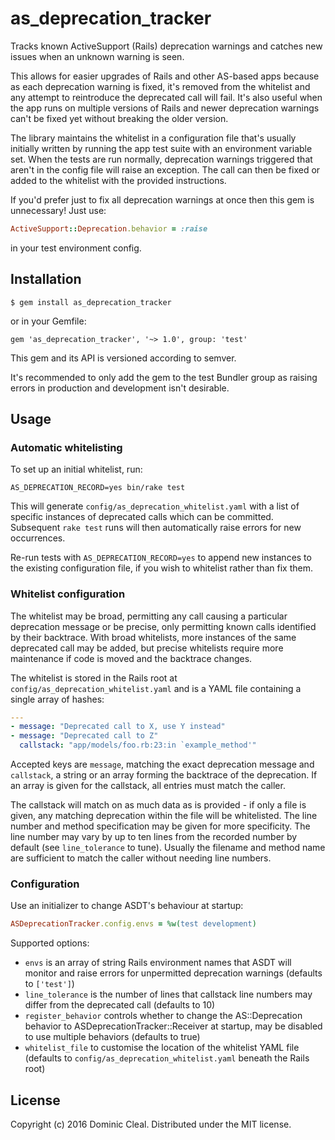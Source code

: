 # as_deprecation_tracker

Tracks known ActiveSupport (Rails) deprecation warnings and catches new issues
when an unknown warning is seen.

This allows for easier upgrades of Rails and other AS-based apps because as
each deprecation warning is fixed, it's removed from the whitelist and any
attempt to reintroduce the deprecated call will fail. It's also useful when the
app runs on multiple versions of Rails and newer deprecation warnings can't be
fixed yet without breaking the older version.

The library maintains the whitelist in a configuration file that's usually
initially written by running the app test suite with an environment variable
set. When the tests are run normally, deprecation warnings triggered that
aren't in the config file will raise an exception. The call can then be fixed
or added to the whitelist with the provided instructions.

If you'd prefer just to fix all deprecation warnings at once then this gem is
unnecessary! Just use:

```ruby
ActiveSupport::Deprecation.behavior = :raise
```

in your test environment config.

## Installation

    $ gem install as_deprecation_tracker

or in your Gemfile:

    gem 'as_deprecation_tracker', '~> 1.0', group: 'test'

This gem and its API is versioned according to semver.

It's recommended to only add the gem to the test Bundler group as raising
errors in production and development isn't desirable.

## Usage

### Automatic whitelisting

To set up an initial whitelist, run:

    AS_DEPRECATION_RECORD=yes bin/rake test

This will generate `config/as_deprecation_whitelist.yaml` with a list of
specific instances of deprecated calls which can be committed. Subsequent `rake
test` runs will then automatically raise errors for new occurrences.

Re-run tests with `AS_DEPRECATION_RECORD=yes` to append new instances to the
existing configuration file, if you wish to whitelist rather than fix them.

### Whitelist configuration

The whitelist may be broad, permitting any call causing a particular
deprecation message or be precise, only permitting known calls identified by
their backtrace. With broad whitelists, more instances of the same deprecated
call may be added, but precise whitelists require more maintenance if code is
moved and the backtrace changes.

The whitelist is stored in the Rails root at
`config/as_deprecation_whitelist.yaml` and is a YAML file containing a single
array of hashes:

```yaml
---
- message: "Deprecated call to X, use Y instead"
- message: "Deprecated call to Z"
  callstack: "app/models/foo.rb:23:in `example_method'"
```

Accepted keys are `message`, matching the exact deprecation message and
`callstack`, a string or an array forming the backtrace of the deprecation.
If an array is given for the callstack, all entries must match the caller.

The callstack will match on as much data as is provided - if only a file is
given, any matching deprecation within the file will be whitelisted. The line
number and method specification may be given for more specificity. The line
number may vary by up to ten lines from the recorded number by default (see
`line_tolerance` to tune). Usually the filename and method name are sufficient
to match the caller without needing line numbers.

### Configuration

Use an initializer to change ASDT's behaviour at startup:

```ruby
ASDeprecationTracker.config.envs = %w(test development)
```

Supported options:

* `envs` is an array of string Rails environment names that ASDT will monitor
  and raise errors for unpermitted deprecation warnings (defaults to
  `['test']`)
* `line_tolerance` is the number of lines that callstack line numbers may
  differ from the deprecated call (defaults to 10)
* `register_behavior` controls whether to change the AS::Deprecation behavior
  to ASDeprecationTracker::Receiver at startup, may be disabled to use multiple
  behaviors (defaults to true)
* `whitelist_file` to customise the location of the whitelist YAML file
  (defaults to `config/as_deprecation_whitelist.yaml` beneath the Rails root)

## License

Copyright (c) 2016 Dominic Cleal.  Distributed under the MIT license.
